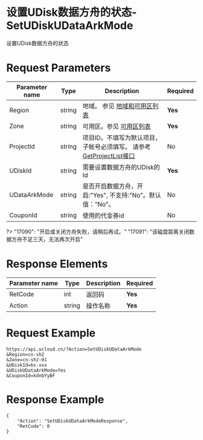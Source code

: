 # 设置UDisk数据方舟的状态-SetUDiskUDataArkMode

设置UDisk数据方舟的状态

# Request Parameters
|Parameter name|Type|Description|Required|
|---|---|---|---|
|Region|string|地域。 参见 [地域和可用区列表](api/summary/regionlist)|**Yes**|
|Zone|string|可用区。参见 [可用区列表](api/summary/regionlist)|**Yes**|
|ProjectId|string|项目ID。不填写为默认项目，子帐号必须填写。 请参考[GetProjectList接口](api/summary/get_project_list)|No|
|UDiskId|string|需要设置数据方舟的UDisk的Id|**Yes**|
|UDataArkMode|string|是否开启数据方舟，开启:"Yes", 不支持:"No"。默认值："No"。|No|
|CouponId|string|使用的代金券id|No|

?> "17090": "开启或关闭方舟失败，请稍后再试。"
"17091": "该磁盘距离关闭数据方舟不足三天，无法再次开启"

# Response Elements
|Parameter name|Type|Description|Required|
|---|---|---|---|
|RetCode|int|返回码|**Yes**|
|Action|string|操作名称|**Yes**|

# Request Example
```
https://api.ucloud.cn/?Action=SetUDiskUDataArkMode
&Region=cn-sh2
&Zone=cn-sh2-01
&UDiskId=bs-xxx
&UDiskUDataArkMode=Yes
&CouponId=kdnbYyBF
```

# Response Example
```
{
    "Action": "SetUDiskUDataArkModeResponse", 
    "RetCode": 0
}
```

